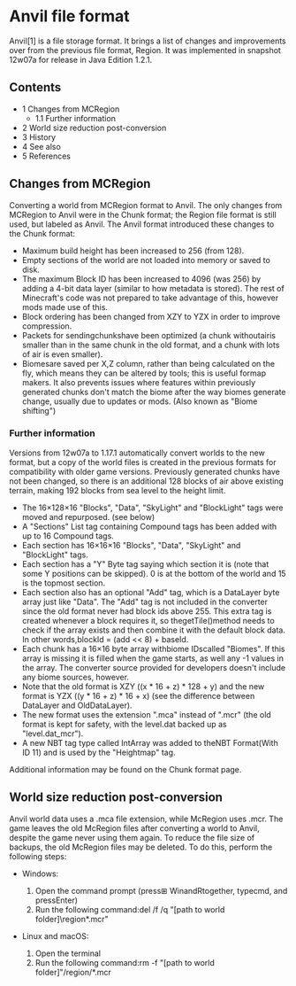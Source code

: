# Anvil file format
Anvil[1] is a file storage format. It brings a list of changes and improvements over from the previous file format, Region. It was implemented in snapshot 12w07a for release in Java Edition 1.2.1.

## Contents
- 1 Changes from MCRegion
	- 1.1 Further information
- 2 World size reduction post-conversion
- 3 History
- 4 See also
- 5 References

## Changes from MCRegion
Converting a world from MCRegion format to Anvil.
The only changes from MCRegion to Anvil were in the Chunk format; the Region file format is still used, but labeled as Anvil. The Anvil format introduced these changes to the Chunk format:

- Maximum build height has been increased to 256 (from 128).
- Empty sections of the world are not loaded into memory or saved to disk.
- The maximum Block ID has been increased to 4096 (was 256) by adding a 4-bit data layer (similar to how metadata is stored). The rest of Minecraft's code was not prepared to take advantage of this, however mods made use of this.
- Block ordering has been changed from XZY to YZX in order to improve compression.
- Packets for sendingchunkshave been optimized (a chunk withoutairis smaller than in the same chunk in the old format, and a chunk with lots of air is even smaller).
- Biomesare saved per X,Z column, rather than being calculated on the fly, which means they can be altered by tools; this is useful formap makers. It also prevents issues where features within previously generated chunks don't match the biome after the way biomes generate change, usually due to updates or mods. (Also known as "Biome shifting")

### Further information
Versions from 12w07a to 1.17.1 automatically convert worlds to the new format, but a copy of the world files is created in the previous formats for compatibility with older game versions. Previously generated chunks have not been changed, so there is an additional 128 blocks of air above existing terrain, making 192 blocks from sea level to the height limit.

- The 16×128×16 "Blocks", "Data", "SkyLight" and "BlockLight" tags were moved and repurposed. (see below)
- A "Sections" List tag containing Compound tags has been added with up to 16 Compound tags.
- Each section has 16×16×16 "Blocks", "Data", "SkyLight" and "BlockLight" tags.
- Each section has a "Y" Byte tag saying which section it is (note that some Y positions can be skipped). 0 is at the bottom of the world and 15 is the topmost section.
- Each section also has an optional "Add" tag, which is a DataLayer byte array just like "Data". The "Add" tag is not included in the converter since the old format never had block ids above 255. This extra tag is created whenever a block requires it, so thegetTile()method needs to check if the array exists and then combine it with the default block data. In other words,blockId = (add << 8) + baseId.
- Each chunk has a 16×16 byte array withbiome IDscalled "Biomes". If this array is missing it is filled when the game starts, as well any -1 values in the array. The converter source provided for developers doesn't include any biome sources, however.
- Note that the old format is XZY ((x * 16 + z) * 128 + y) and the new format is YZX ((y * 16 + z) * 16 + x) (see the difference between DataLayer and OldDataLayer).
- The new format uses the extension ".mca" instead of ".mcr" (the old format is kept for safety, with the level.dat backed up as "level.dat_mcr").
- A new NBT tag type called IntArray was added to theNBT Format(With ID 11) and is used by the "Heightmap" tag.

Additional information may be found on the Chunk format page.

## World size reduction post-conversion
Anvil world data uses a .mca file extension, while McRegion uses .mcr. The game leaves the old McRegion files after converting a world to Anvil, despite the game never using them again. To reduce the file size of backups, the old McRegion files may be deleted. To do this, perform the following steps:

- Windows:
	1. Open the command prompt (press⊞ WinandRtogether, typecmd, and pressEnter)
	2. Run the following command:del /f /q "[path to world folder]\region\*.mcr"

- Linux and macOS:
	1. Open the terminal
	2. Run the following command:rm -f "[path to world folder]"/region/*.mcr


